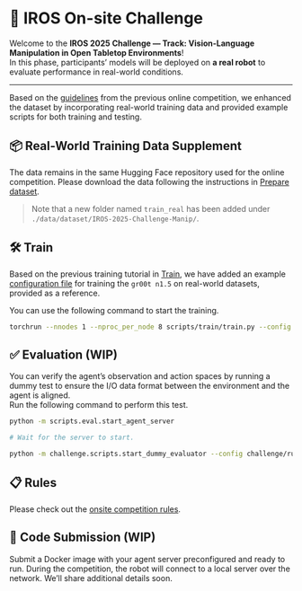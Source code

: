 # 🧭 IROS On-site Challenge

Welcome to the **IROS 2025 Challenge — Track: Vision-Language Manipulation in Open Tabletop Environments**!  
In this phase, participants’ models will be deployed on **a real robot** to evaluate performance in real-world conditions.

---
Based on the [guidelines](../guidelines.md) from the previous online competition, we enhanced the dataset by incorporating real-world training data and provided example scripts for both training and testing.

## 📦 Real-World Training Data Supplement
The data remains in the same Hugging Face repository used for the online competition. Please download the data following the instructions in [Prepare dataset](../guidelines.md#prepare-train--validation-dataset).  
> Note that a new folder named `train_real` has been added under `./data/dataset/IROS-2025-Challenge-Manip/`.

## 🛠️ Train
Based on the previous training tutorial in [Train](../guidelines.md#train), we have added an example [configuration file](../../run_configs/train/gr00t_n1_5_arx_iros.yaml) for training the `gr00t n1.5` on real-world datasets, provided as a reference.

You can use the following command to start the training.
```bash
torchrun --nnodes 1 --nproc_per_node 8 scripts/train/train.py --config run_configs/train/gr00t_n1_5_arx_iros.yaml
```

## ✅ Evaluation (WIP)

You can verify the agent’s observation and action spaces by running a dummy test to ensure the I/O data format between the environment and the agent is aligned.  
Run the following command to perform this test.

```bash
python -m scripts.eval.start_agent_server

# Wait for the server to start.

python -m challenge.scripts.start_dummy_evaluator --config challenge/run_configs/eval/gr00t_n1_5_on_real_dummy.py --server
```


## 📋 Rules
Please check out the [onsite competition rules](./onsite_competition_rules_en-US.md).


## 🚀 Code Submission (WIP)
Submit a Docker image with your agent server preconfigured and ready to run. During the competition, the robot will connect to a local server over the network. We’ll share additional details soon.